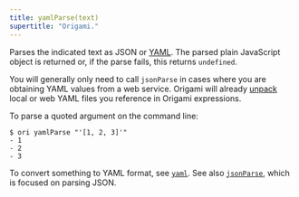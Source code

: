```yaml
---
title: yamlParse(text)
supertitle: "Origami."
---
```


Parses the indicated text as JSON or [YAML](https://en.wikipedia.org/wiki/YAML). The parsed plain JavaScript object is returned or, if the parse fails, this returns `undefined`.

You will generally only need to call `jsonParse` in cases where you are obtaining YAML values from a web service. Origami will already [unpack](/language/fileTypes.html#unpacking-files) local or web YAML files you reference in Origami expressions.

To parse a quoted argument on the command line:

```console
$ ori yamlParse "'[1, 2, 3]'"
- 1
- 2
- 3
```

To convert something to YAML format, see [`yaml`](yaml.html). See also [`jsonParse`](jsonParse.html), which is focused on parsing JSON.
